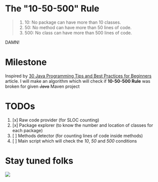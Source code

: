 # The "10-50-500" Rule

> 1. 10: No package can have more than 10 classes.
> 2. 50: No method can have more than 50 lines of code.
> 3. 500: No class can have more than 500 lines of code.

DAMN!

# Milestone
Inspired by [30 Java Programming Tips and Best Practices for Beginners] article. I will make an algorithm which will check if **10-50-500 Rule** was broken for given ~~Java~~ Maven project

# TODOs
1. [x] Raw code provider (for SLOC counting)
2. [x] Package explorer (to know the number and location of classes for each package)
3. [ ] Methods detector (for counting lines of code inside methods)
4. [ ] Main script which will check the *10*, *50* and *500* conditions

# Stay tuned folks
<img src="https://pbs.twimg.com/media/DZZiihZWkAALJps.jpg"/>

[30 Java Programming Tips and Best Practices for Beginners]: https://www.javacodegeeks.com/2015/06/java-programming-tips-best-practices-beginners.html
